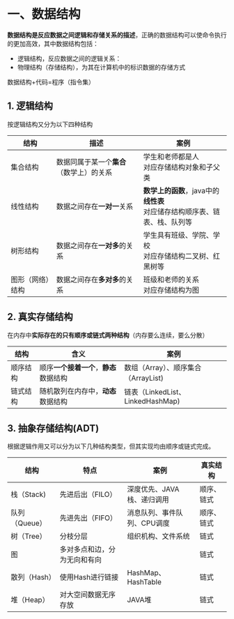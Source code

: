 # 一、数据结构

**数据结构是反应数据之间逻辑和存储关系的描述**，正确的数据结构可以使命令执行的更加高效，其中数据结构包括：

+ 逻辑结构，反应数据之间的逻辑关系：
+ 物理结构（存储结构），为其在计算机中的标识数据的存储方式

数据结构+代码=程序（指令集）

## 1. 逻辑结构

按逻辑结构又分为以下四种结构

| 结构             | 描述                                     | 案例                                                         |
| ---------------- | ---------------------------------------- | ------------------------------------------------------------ |
| 集合结构         | 数据同属于某一个**集合**（数学上）的关系 | 学生和老师都是人<br>对应存储结构对象和子父类                 |
| 线性结构         | 数据之间存在**一对一**关系               | **数学上的函数**，java中的**线性表**<br>对应储存结构顺序表、链表、栈、队列等 |
| 树形结构         | 数据之间存在**一对多**的关系             | 学生具有班级、学院、学校<br>对应存储结构二叉树、红黑树等     |
| 图形（网络）结构 | 数据之间存在**多对多**的关系             | 班级和老师的关系<br>对应存储结构为图                         |

## 2. 真实存储结构

在内存中**实际存在的只有顺序或链式两种结构**（内存要么连续，要么分散）

| 结构     | 含义                                   | 案例                                |
| -------- | -------------------------------------- | ----------------------------------- |
| 顺序结构 | 顺序**一个接着一个**，**静态**数据结构 | 数组（Array）、顺序集合（ArrayList) |
| 链式结构 | 随机散列在内存中，**动态**数据结构     | 链表（LinkedList、LinkedHashMap)    |



## 3. 抽象存储结构(ADT)

根据逻辑作用又可以分为以下几种结构类型，但其实现均由顺序或链式完成。

| 结构          | 特点                         | 案例                        | 真实结构   |
| ------------- | ---------------------------- | --------------------------- | ---------- |
| 栈（Stack)    | 先进后出（FILO）             | 深度优先、JAVA栈、递归调用  | 顺序、链式 |
| 队列（Queue） | 先进先出（FIFO）             | 消息队列、事件队列、CPU调度 | 顺序、链式 |
| 树（Tree）    | 分枝分层                     | 组织机构、文件系统          | 链式       |
| 图            | 多对多点和边，分为无向和有向 |                             | 链式       |
| 散列（Hash）  | 使用Hash进行链接             | HashMap、HashTable          | 链式       |
| 堆（Heap）    | 对大空间数据无序存放         | JAVA堆                      | 链式       |

